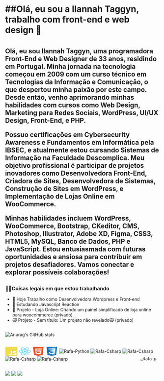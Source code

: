 <h1>##Olá, eu sou a Ilannah Taggyn, trabalho com front-end e web design 👋<h1>

<h2>
Olá, eu sou Ilannah Taggyn, uma programadora Front-End e Web Designer de 33 anos, residindo em Portugal. Minha jornada na tecnologia começou em 2009 com um curso técnico em Tecnologias da Informação e Comunicação, o que despertou minha paixão por este campo. Desde então, venho aprimorando minhas habilidades com cursos como Web Design, Marketing para Redes Sociais, WordPress, UI/UX Design, Front-End, e PHP.

Possuo certificações em Cybersecurity Awareness e Fundamentos em Informática pela IBSEC, e atualmente estou cursando Sistemas de Informação na Faculdade Descomplica. Meu objetivo profissional é participar de projetos inovadores como Desenvolvedora Front-End, Criadora de Sites, Desenvolvedora de Sistemas, Construção de Sites em WordPress, e Implementação de Lojas Online em WooCommerce.

Minhas habilidades incluem WordPress, WooCommerce, Bootstrap, CKeditor, CMS, Photoshop, Illustrator, Adobe XD, Figma, CSS3, HTML5, MySQL, Banco de Dados, PHP e JavaScript. Estou entusiasmada com futuras oportunidades e ansiosa para contribuir em projetos desafiadores. Vamos conectar e explorar possíveis colaborações!
<h2>


<h3>👨‍💻Coisas legais em que estou trabalhando</h3>

- 🔭 Hoje Trabalho como Desenvolvedora Wordpress e Front-end
- 🌱 Estudando Javascript Reaction
- 👯 Projeto - Loja Online: Criando um painel simplificado de loja online para woocommerce (privado)
- 🙀 Projeto - Sem título: Um projeto não revelado🙀 (privado)

##

![Anurag's GitHub stats](https://github-readme-stats.vercel.app/api?username=ilannahtaggyn&show_icons=true&theme=dracula)



<div style="display: inline_block"><br>
  <img align="center" alt="Rafa-Js" height="30" width="40" src="https://raw.githubusercontent.com/devicons/devicon/master/icons/javascript/javascript-plain.svg">
  <img align="center" alt="Rafa-React" height="30" width="40" src="https://raw.githubusercontent.com/devicons/devicon/master/icons/react/react-original.svg">
  <img align="center" alt="Rafa-HTML" height="30" width="40" src="https://raw.githubusercontent.com/devicons/devicon/master/icons/html5/html5-original.svg">
  <img align="center" alt="Rafa-CSS" height="30" width="40" src="https://raw.githubusercontent.com/devicons/devicon/master/icons/css3/css3-original.svg">
  <img align="center" alt="Rafa-Python" height="30" width="40" src="https://cdn.jsdelivr.net/gh/devicons/devicon/icons/php/php-plain.svg">
  <img align="center" alt="Rafa-Csharp" height="30" width="40" src="https://cdn.jsdelivr.net/gh/devicons/devicon/icons/bootstrap/bootstrap-plain.svg">
  <img align="center" alt="Rafa-Csharp" height="30" width="40" src="https://cdn.jsdelivr.net/gh/devicons/devicon/icons/mysql/mysql-plain-wordmark.svg">
  <img align="center" alt="Rafa-Csharp" height="30" width="40" src="https://cdn.jsdelivr.net/gh/devicons/devicon/icons/wordpress/wordpress-plain.svg">
  <img align="center" alt="Rafa-Csharp" height="30" width="40" src="https://cdn.jsdelivr.net/gh/devicons/devicon/icons/woocommerce/woocommerce-original.svg">
  <img align="right" alt="Rafa-pic" height="150" style="border-radius:50px;" src="https://avatars.githubusercontent.com/u/173633530?v=4">
</div>                

##

<div> 
 	<a href="https://www.behance.net/ilannahtaggyn" target="_blank"><img src="https://img.shields.io/badge/-Behance-blue?style=for-the-badge&logo=behance&logoColor=white" target="_blank"></a>
  <a href = "mailto:ilannahtaggyn+github@gmail.com"><img src="https://img.shields.io/badge/-Gmail-%23333?style=for-the-badge&logo=gmail&logoColor=white" target="_blank"></a>
  <a href="https://www.linkedin.com/in/ilannah/" target="_blank"><img src="https://img.shields.io/badge/-LinkedIn-%230077B5?style=for-the-badge&logo=linkedin&logoColor=white" target="_blank"></a> 
  
</div>


    
  
  
